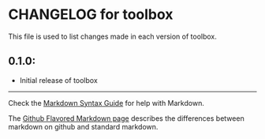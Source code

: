 # CHANGELOG for toolbox

This file is used to list changes made in each version of toolbox.

## 0.1.0:

* Initial release of toolbox

- - -
Check the [Markdown Syntax Guide](http://daringfireball.net/projects/markdown/syntax) for help with Markdown.

The [Github Flavored Markdown page](http://github.github.com/github-flavored-markdown/) describes the differences between markdown on github and standard markdown.
